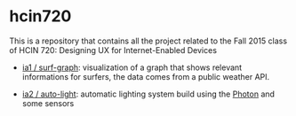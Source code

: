 # hcin720

This is a repository that contains all the project related to the Fall 2015 class of
HCIN 720: Designing UX for Internet-Enabled Devices

* [ia1 / surf-graph](https://github.com/tonyjmnz/hcin720/tree/master/ia1): visualization of a graph that shows relevant informations for surfers, the data comes from a public weather API.

* [ia2 / auto-light](https://github.com/tonyjmnz/hcin720/tree/master/ia2): automatic lighting system build using the [Photon](https://store.particle.io/?product=particle-photon) and some sensors
